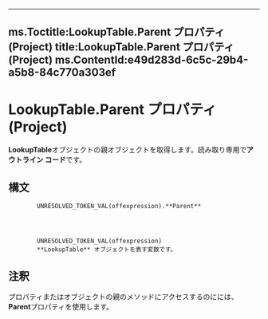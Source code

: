 

---
ms.Toctitle:LookupTable.Parent プロパティ (Project)
title:LookupTable.Parent プロパティ (Project)
ms.ContentId:e49d283d-6c5c-29b4-a5b8-84c770a303ef
---
# LookupTable.Parent プロパティ (Project)




**LookupTable**オブジェクトの親オブジェクトを取得します。読み取り専用で**アウトライン コード**です。

## 構文

            UNRESOLVED_TOKEN_VAL(offexpression).**Parent**




            UNRESOLVED_TOKEN_VAL(offexpression)
            **LookupTable** オブジェクトを表す変数です。



## 注釈
プロパティまたはオブジェクトの親のメソッドにアクセスするのにには、 **Parent**プロパティを使用します。




